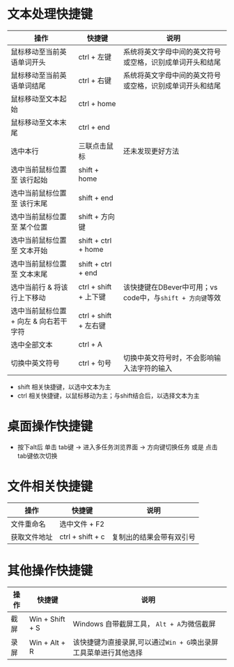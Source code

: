 # 文本处理快捷键
|操作|快捷键|说明|
|--|--|--|
|鼠标移动至当前英语单词开头|ctrl + 左键|系统将英文字母中间的英文符号或空格，识别成单词开头和结尾|
|鼠标移动至当前英语单词结尾|ctrl + 右键|系统将英文字母中间的英文符号或空格，识别成单词开头和结尾|
|鼠标移动至文本起始|ctrl + home|
|鼠标移动至文本末尾|ctrl + end|
|选中本行|三联点击鼠标|还未发现更好方法|
|选中当前鼠标位置 至 该行起始|shift + home||
|选中当前鼠标位置 至 该行末尾|shift + end||
|选中当前鼠标位置 至 某个位置|shift + 方向键||
|选中当前鼠标位置 至 文本开始|shift + ctrl + home||
|选中当前鼠标位置 至 文本末尾|shift + ctrl + end||
|选中当前行 & 将该行上下移动|ctrl + shift + 上下键|该快捷键在DBever中可用；vs code中，与`shift + 方向键`等效|
|选中当前鼠标位置 + 向左 & 向右若干字符|ctrl + shift + 左右键||
|选中全部文本|ctrl + A||
|切换中英文符号|ctrl + 句号|切换中英文符号时，不会影响输入法字符的输入|

* shift 相关快捷键，以选中文本为主
* ctrl 相关快捷键，以鼠标移动为主；与shift结合后，以选择文本为主

# 桌面操作快捷键
* 按下alt后 单击 tab键 -> 进入多任务浏览界面 -> 方向键切换任务 或是 点击tab键依次切换

# 文件相关快捷键

|操作|快捷键|说明|
|--|--|--|
|文件重命名|选中文件 + F2|
|获取文件地址|ctrl + shift + c|复制出的结果会带有双引号|

# 其他操作快捷键

|操作|快捷键|说明|
|--|--|--|
|截屏|Win + Shift + S|Windows 自带截屏工具， `Alt + A`为微信截屏|
|录屏|Win + Alt + R |该快捷键为直接录屏,可以通过`Win + G`唤出录屏工具菜单进行其他选择|
